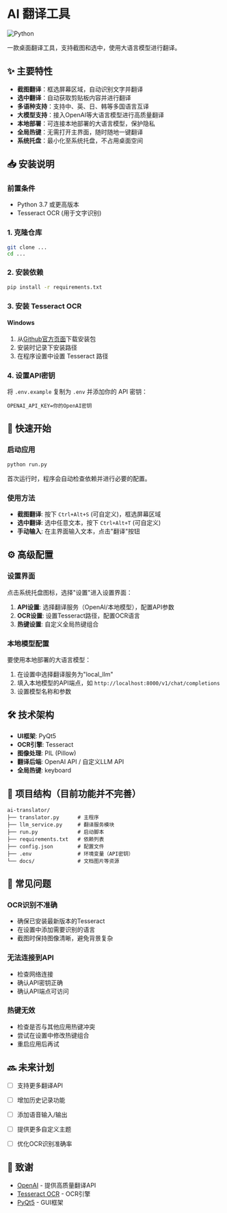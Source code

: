 # AI 翻译工具
![Python](https://img.shields.io/badge/Python-3.7+-green.svg)


一款桌面翻译工具，支持截图和选中，使用大语言模型进行翻译。


## ✨ 主要特性

- **截图翻译**：框选屏幕区域，自动识别文字并翻译
- **选中翻译**：自动获取剪贴板内容并进行翻译
- **多语种支持**：支持中、英、日、韩等多国语言互译
- **大模型支持**：接入OpenAI等大语言模型进行高质量翻译
- **本地部署**：可连接本地部署的大语言模型，保护隐私
- **全局热键**：无需打开主界面，随时随地一键翻译
- **系统托盘**：最小化至系统托盘，不占用桌面空间

## 📥 安装说明

### 前置条件

- Python 3.7 或更高版本
- Tesseract OCR (用于文字识别)

### 1. 克隆仓库

```bash
git clone ...
cd ...
```

### 2. 安装依赖

```bash
pip install -r requirements.txt
```

### 3. 安装 Tesseract OCR

#### Windows
1. 从[Github官方页面](https://github.com/UB-Mannheim/tesseract/wiki)下载安装包
2. 安装时记录下安装路径
3. 在程序设置中设置 Tesseract 路径


### 4. 设置API密钥

将 `.env.example` 复制为 `.env` 并添加你的 API 密钥：

```
OPENAI_API_KEY=你的OpenAI密钥
```

## 🚀 快速开始

### 启动应用

```bash
python run.py
```

首次运行时，程序会自动检查依赖并进行必要的配置。

### 使用方法

- **截图翻译**: 按下 `Ctrl+Alt+S` (可自定义)，框选屏幕区域
- **选中翻译**: 选中任意文本，按下 `Ctrl+Alt+T` (可自定义)
- **手动输入**: 在主界面输入文本，点击"翻译"按钮

## ⚙️ 高级配置

### 设置界面

点击系统托盘图标，选择"设置"进入设置界面：

1. **API设置**: 选择翻译服务（OpenAI/本地模型），配置API参数
2. **OCR设置**: 设置Tesseract路径，配置OCR语言
3. **热键设置**: 自定义全局热键组合

### 本地模型配置

要使用本地部署的大语言模型：

1. 在设置中选择翻译服务为"local_llm"
2. 填入本地模型的API端点，如 `http://localhost:8000/v1/chat/completions`
3. 设置模型名称和参数

## 🛠️ 技术架构

- **UI框架**: PyQt5
- **OCR引擎**: Tesseract
- **图像处理**: PIL (Pillow)
- **翻译后端**: OpenAI API / 自定义LLM API
- **全局热键**: keyboard

## 📄 项目结构（目前功能并不完善）

```
ai-translator/
├── translator.py      # 主程序
├── llm_service.py     # 翻译服务模块
├── run.py             # 启动脚本
├── requirements.txt   # 依赖列表
├── config.json        # 配置文件
├── .env               # 环境变量（API密钥）
└── docs/              # 文档图片等资源
```

## 🔧 常见问题

### OCR识别不准确

- 确保已安装最新版本的Tesseract
- 在设置中添加需要识别的语言
- 截图时保持图像清晰，避免背景复杂

### 无法连接到API

- 检查网络连接
- 确认API密钥正确
- 确认API端点可访问

### 热键无效

- 检查是否与其他应用热键冲突
- 尝试在设置中修改热键组合
- 重启应用后再试

## 🔜 未来计划

- [ ] 支持更多翻译API
- [ ] 增加历史记录功能
- [ ] 添加语音输入/输出
- [ ] 提供更多自定义主题
- [ ] 优化OCR识别准确率



## 🙏 致谢

- [OpenAI](https://openai.com/) - 提供高质量翻译API
- [Tesseract OCR](https://github.com/tesseract-ocr/tesseract) - OCR引擎
- [PyQt5](https://www.riverbankcomputing.com/software/pyqt/) - GUI框架
